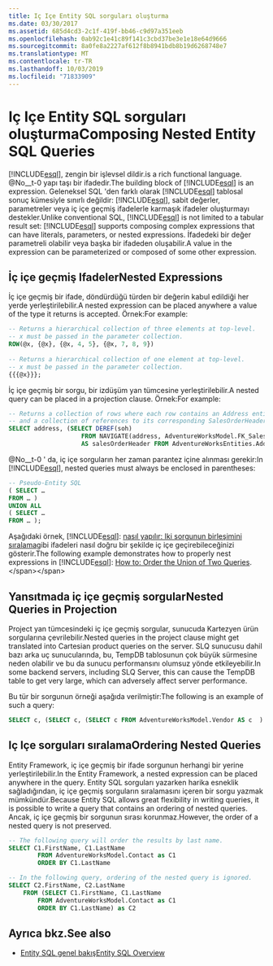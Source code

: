 ```yaml
---
title: Iç Içe Entity SQL sorguları oluşturma
ms.date: 03/30/2017
ms.assetid: 685d4cd3-2c1f-419f-bb46-c9d97a351eeb
ms.openlocfilehash: 0ab92c1e41c89f141c3cbd37be3e1e18e64d9666
ms.sourcegitcommit: 8a0fe8a2227af612f8b8941bdb8b19d6268748e7
ms.translationtype: MT
ms.contentlocale: tr-TR
ms.lasthandoff: 10/03/2019
ms.locfileid: "71833909"
---
```

# <a name="composing-nested-entity-sql-queries"></a><span data-ttu-id="2ff0c-102">Iç Içe Entity SQL sorguları oluşturma</span><span class="sxs-lookup"><span data-stu-id="2ff0c-102">Composing Nested Entity SQL Queries</span></span>
[!INCLUDE[esql](../../../../../../includes/esql-md.md)]<span data-ttu-id="2ff0c-103">, zengin bir işlevsel dildir.</span><span class="sxs-lookup"><span data-stu-id="2ff0c-103">is a rich functional language.</span></span> <span data-ttu-id="2ff0c-104">@No__t-0 yapı taşı bir ifadedir.</span><span class="sxs-lookup"><span data-stu-id="2ff0c-104">The building block of [!INCLUDE[esql](../../../../../../includes/esql-md.md)] is an expression.</span></span> <span data-ttu-id="2ff0c-105">Geleneksel SQL 'den farklı olarak [!INCLUDE[esql](../../../../../../includes/esql-md.md)] tablosal sonuç kümesiyle sınırlı değildir: [!INCLUDE[esql](../../../../../../includes/esql-md.md)], sabit değerler, parametreler veya iç içe geçmiş ifadelerle karmaşık ifadeler oluşturmayı destekler.</span><span class="sxs-lookup"><span data-stu-id="2ff0c-105">Unlike conventional SQL, [!INCLUDE[esql](../../../../../../includes/esql-md.md)] is not limited to a tabular result set: [!INCLUDE[esql](../../../../../../includes/esql-md.md)] supports composing complex expressions that can have literals, parameters, or nested expressions.</span></span> <span data-ttu-id="2ff0c-106">İfadedeki bir değer parametreli olabilir veya başka bir ifadeden oluşabilir.</span><span class="sxs-lookup"><span data-stu-id="2ff0c-106">A value in the expression can be parameterized or composed of some other expression.</span></span>  
  
## <a name="nested-expressions"></a><span data-ttu-id="2ff0c-107">İç içe geçmiş Ifadeler</span><span class="sxs-lookup"><span data-stu-id="2ff0c-107">Nested Expressions</span></span>  
 <span data-ttu-id="2ff0c-108">İç içe geçmiş bir ifade, döndürdüğü türden bir değerin kabul edildiği her yerde yerleştirilebilir.</span><span class="sxs-lookup"><span data-stu-id="2ff0c-108">A nested expression can be placed anywhere a value of the type it returns is accepted.</span></span> <span data-ttu-id="2ff0c-109">Örnek:</span><span class="sxs-lookup"><span data-stu-id="2ff0c-109">For example:</span></span>  
  
```sql  
-- Returns a hierarchical collection of three elements at top-level.   
-- x must be passed in the parameter collection.  
ROW(@x, {@x}, {@x, 4, 5}, {@x, 7, 8, 9})  
  
-- Returns a hierarchical collection of one element at top-level.  
-- x must be passed in the parameter collection.  
{{{@x}}};  
```  
  
 <span data-ttu-id="2ff0c-110">İç içe geçmiş bir sorgu, bir izdüşüm yan tümcesine yerleştirilebilir.</span><span class="sxs-lookup"><span data-stu-id="2ff0c-110">A nested query can be placed in a projection clause.</span></span> <span data-ttu-id="2ff0c-111">Örnek:</span><span class="sxs-lookup"><span data-stu-id="2ff0c-111">For example:</span></span>  
  
```sql  
-- Returns a collection of rows where each row contains an Address entity.  
-- and a collection of references to its corresponding SalesOrderHeader entities.  
SELECT address, (SELECT DEREF(soh)   
                    FROM NAVIGATE(address, AdventureWorksModel.FK_SalesOrderHeader_Address_BillToAddressID) AS soh)   
                    AS salesOrderHeader FROM AdventureWorksEntities.Address AS address  
```  
  
 <span data-ttu-id="2ff0c-112">@No__t-0 ' da, iç içe sorguların her zaman parantez içine alınması gerekir:</span><span class="sxs-lookup"><span data-stu-id="2ff0c-112">In [!INCLUDE[esql](../../../../../../includes/esql-md.md)], nested queries must always be enclosed in parentheses:</span></span>  
  
```sql  
-- Pseudo-Entity SQL  
( SELECT …  
FROM … )  
UNION ALL  
( SELECT …  
FROM … );  
```  
  
 <span data-ttu-id="2ff0c-113">Aşağıdaki örnek, [!INCLUDE[esql](../../../../../../includes/esql-md.md)]: [nasıl yapılır: Iki sorgunun birleşimini sıralama](https://docs.microsoft.com/previous-versions/dotnet/netframework-4.0/bb896299(v=vs.100))gibi ifadeleri nasıl doğru bir şekilde iç içe geçirebileceğinizi gösterir.</span><span class="sxs-lookup"><span data-stu-id="2ff0c-113">The following example demonstrates how to properly nest expressions in [!INCLUDE[esql](../../../../../../includes/esql-md.md)]: [How to: Order the Union of Two Queries](https://docs.microsoft.com/previous-versions/dotnet/netframework-4.0/bb896299(v=vs.100)).</span></span>  
  
## <a name="nested-queries-in-projection"></a><span data-ttu-id="2ff0c-114">Yansıtmada iç içe geçmiş sorgular</span><span class="sxs-lookup"><span data-stu-id="2ff0c-114">Nested Queries in Projection</span></span>  
 <span data-ttu-id="2ff0c-115">Project yan tümcesindeki iç içe geçmiş sorgular, sunucuda Kartezyen ürün sorgularına çevrilebilir.</span><span class="sxs-lookup"><span data-stu-id="2ff0c-115">Nested queries in the project clause might get translated into Cartesian product queries on the server.</span></span> <span data-ttu-id="2ff0c-116">SLQ sunucusu dahil bazı arka uç sunucularında, bu, TempDB tablosunun çok büyük sürmesine neden olabilir ve bu da sunucu performansını olumsuz yönde etkileyebilir.</span><span class="sxs-lookup"><span data-stu-id="2ff0c-116">In some backend servers, including SLQ Server, this can cause the TempDB table to get very large, which can adversely affect server performance.</span></span>  
  
 <span data-ttu-id="2ff0c-117">Bu tür bir sorgunun örneği aşağıda verilmiştir:</span><span class="sxs-lookup"><span data-stu-id="2ff0c-117">The following is an example of such a query:</span></span>  
  
```sql  
SELECT c, (SELECT c, (SELECT c FROM AdventureWorksModel.Vendor AS c  ) As Inner2 FROM AdventureWorksModel.JobCandidate AS c  ) As Inner1 FROM AdventureWorksModel.EmployeeDepartmentHistory AS c  
```  
  
## <a name="ordering-nested-queries"></a><span data-ttu-id="2ff0c-118">Iç Içe sorguları sıralama</span><span class="sxs-lookup"><span data-stu-id="2ff0c-118">Ordering Nested Queries</span></span>  
 <span data-ttu-id="2ff0c-119">Entity Framework, iç içe geçmiş bir ifade sorgunun herhangi bir yerine yerleştirilebilir.</span><span class="sxs-lookup"><span data-stu-id="2ff0c-119">In the Entity Framework, a nested expression can be placed anywhere in the query.</span></span> <span data-ttu-id="2ff0c-120">Entity SQL sorguları yazarken harika esneklik sağladığından, iç içe geçmiş sorguların sıralamasını içeren bir sorgu yazmak mümkündür.</span><span class="sxs-lookup"><span data-stu-id="2ff0c-120">Because Entity SQL allows great flexibility in writing queries, it is possible to write a query that contains an ordering of nested queries.</span></span> <span data-ttu-id="2ff0c-121">Ancak, iç içe geçmiş bir sorgunun sırası korunmaz.</span><span class="sxs-lookup"><span data-stu-id="2ff0c-121">However, the order of a nested query is not preserved.</span></span>  
  
```sql  
-- The following query will order the results by last name.  
SELECT C1.FirstName, C1.LastName  
        FROM AdventureWorksModel.Contact as C1  
        ORDER BY C1.LastName  
```  
  
```sql  
-- In the following query, ordering of the nested query is ignored.  
SELECT C2.FirstName, C2.LastName  
    FROM (SELECT C1.FirstName, C1.LastName  
        FROM AdventureWorksModel.Contact as C1  
        ORDER BY C1.LastName) as C2  
```  
  
## <a name="see-also"></a><span data-ttu-id="2ff0c-122">Ayrıca bkz.</span><span class="sxs-lookup"><span data-stu-id="2ff0c-122">See also</span></span>

- [<span data-ttu-id="2ff0c-123">Entity SQL genel bakış</span><span class="sxs-lookup"><span data-stu-id="2ff0c-123">Entity SQL Overview</span></span>](entity-sql-overview.md)

